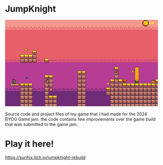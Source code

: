 # JumpKnight
![Image Text](repo_img.png)

Source code and project files of my game that I had made for the 2024 BYOG Game jam. the code contains few improvements over the game build that was submitted to the game jam.

# Play it here!
https://surihix.itch.io/jumpknight-rebuild
